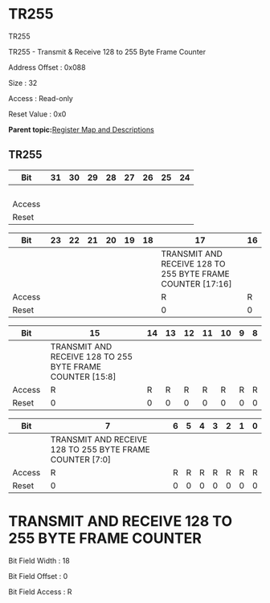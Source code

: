 # TR255

TR255

TR255 - Transmit &amp; Receive 128 to 255 Byte Frame Counter

Address Offset : 0x088

Size : 32

Access : Read-only

Reset Value : 0x0

**Parent topic:**[Register Map and Descriptions](GUID-521EA668-4C02-4A74-927B-B4C8D92B9489.md)

## TR255

|Bit |31|30|29|28|27|26|25|24|
|----|---|---|---|---|---|---|---|---|
| | | | | | | | | |
|Access | | | | | | | | |
|Reset | | | | | | | | |

|Bit |23|22|21|20|19|18|17|16|
|----|---|---|---|---|---|---|---|---|
| | | | | | | |TRANSMIT AND RECEIVE 128 TO 255 BYTE FRAME COUNTER \[17:16\]|
|Access | | | | | | |R|R|
|Reset | | | | | | |0|0|

|Bit |15|14|13|12|11|10|9|8|
|----|---|---|---|---|---|---|---|---|
| |TRANSMIT AND RECEIVE 128 TO 255 BYTE FRAME COUNTER \[15:8\]|
|Access |R|R|R|R|R|R|R|R|
|Reset |0|0|0|0|0|0|0|0|

|Bit |7|6|5|4|3|2|1|0|
|----|---|---|---|---|---|---|---|---|
| |TRANSMIT AND RECEIVE 128 TO 255 BYTE FRAME COUNTER \[7:0\]|
|Access |R|R|R|R|R|R|R|R|
|Reset |0|0|0|0|0|0|0|0|

# TRANSMIT AND RECEIVE 128 TO 255 BYTE FRAME COUNTER

Bit Field Width : 18

Bit Field Offset : 0

Bit Field Access : R

